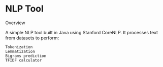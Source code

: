 # NLP Tool 
Overview

A simple NLP tool built in Java using Stanford CoreNLP. It processes text from datasets to perform:

    Tokenization
    Lemmatization
    Bigrams prediction
    TFIDF calculator

